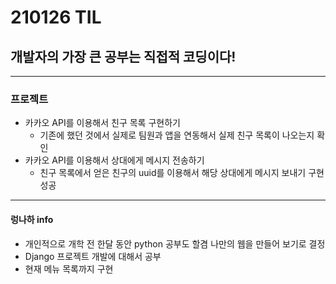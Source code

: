# 210126 TIL
## 개발자의 가장 큰 공부는 직접적 코딩이다!
-------------------------
### 프로젝트
  * 카카오 API를 이용해서 친구 목록 구현하기
    * 기존에 했던 것에서 실제로 팀원과 앱을 연동해서 실제 친구 목록이 나오는지 확인
  * 카카오 API를 이용해서 상대에게 메시지 전송하기
    * 친구 목록에서 얻은 친구의 uuid를 이용해서 해당 상대에게 메시지 보내기 구현 성공
 ---------------------
 #### 렁나하 info
  * 개인적으로 개학 전 한달 동안 python 공부도 할겸 나만의 웹을 만들어 보기로 결정
  * Django 프로젝트 개발에 대해서 공부
  * 현재 메뉴 목록까지 구현
